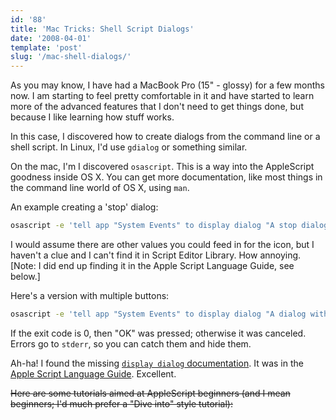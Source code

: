 ```yaml
---
id: '88'
title: 'Mac Tricks: Shell Script Dialogs'
date: '2008-04-01'
template: 'post'
slug: '/mac-shell-dialogs/'
---
```


As you may know, I have had a MacBook Pro (15" - glossy) for a few months now.
I am starting to feel pretty comfortable in it and have started to learn more
of the advanced features that I don't need to get things done, but because I
like learning how stuff works.

In this case, I discovered how to create dialogs from the command line or a
shell script. In Linux, I'd use `gdialog` or something similar.

On the mac, I'm I discovered `osascript`. This is a way into the AppleScript
goodness inside OS X. You can get more documentation, like most things in the
command line world of OS X, using `man`.

An example creating a 'stop' dialog:

```bash
osascript -e 'tell app "System Events" to display dialog "A stop dialog with only one button." buttons "OK" default button 1 with title "and a title" with icon stop'
```

I would assume there are other values you could feed in for the icon, but I
haven't a clue and I can't find it in Script Editor Library. How annoying.
\[Note: I did end up finding it in the Apple Script Language Guide, see
below.\]

Here's a version with multiple buttons:

```bash
osascript -e 'tell app "System Events" to display dialog "A dialog with no buttons and the exit code will tell the script which button was pressed."'
```

If the exit code is 0, then "OK" was pressed; otherwise it was canceled.
Errors go to `stderr`, so you can catch them and hide them.

Ah-ha! I found the missing
[`display dialog` documentation](http://developer.apple.com/documentation/AppleScript/Conceptual/AppleScriptLangGuide/reference/ASLR_cmds.html#//apple_ref/doc/uid/TP40000983-CH216-SW12).
It was in the
[Apple Script Language Guide](http://developer.apple.com/documentation/AppleScript/Conceptual/AppleScriptLangGuide).
Excellent.

~~Here are some tutorials aimed at AppleScript beginners (and I mean
beginners; I'd much prefer a "Dive into" style tutorial):~~
